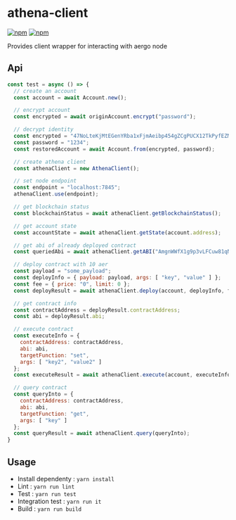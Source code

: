 # athena-client

[![npm](https://img.shields.io/npm/v/@aergo/athena-client.svg)](https://www.npmjs.com/package/@aergo/athena-client)
[![npm](https://img.shields.io/npm/dm/@aergo/athena-client.svg)](https://www.npmjs.com/package/@aergo/athena-client)


Provides client wrapper for interacting with aergo node

## Api

```js
const test = async () => {
  // create an account
  const account = await Account.new();

  // encrypt account
  const encrypted = await originAccount.encrypt("password");

  // decrypt identity
  const encrypted = "47NoLteKjMtEGenYRba1xFjmAeibp454gZCgPUCX12TkPyfEZMCN6ZxcYQ1yWXsoXQLBGuCUA";
  const password = "1234";
  const restoredAccount = await Account.from(encrypted, password);

  // create athena client
  const athenaClient = new AthenaClient();

  // set node endpoint
  const endpoint = "localhost:7845";
  athenaClient.use(endpoint);

  // get blockchain status
  const blockchainStatus = await athenaClient.getBlockchainStatus();

  // get account state
  const accountState = await athenaClient.getState(account.address);

  // get abi of already deployed contract
  const queriedAbi = await athenaClient.getABI("AmgnWWfX1g9p3vLFCuw81qNRnf91MvYnNcdCWZJWZQa7QaA2ZTei");

  // deploy contract with 10 aer
  const payload = "some_payload";
  const deployInfo = { payload: payload, args: [ "key", "value" ] };
  const fee = { price: "0", limit: 0 };
  const deployResult = await athenaClient.deploy(account, deployInfo, fee, "10");

  // get contract info
  const contractAddress = deployResult.contractAddress;
  const abi = deployResult.abi;

  // execute contract
  const executeInfo = {
    contractAddress: contractAddress,
    abi: abi,
    targetFunction: "set",
    args: [ "key2", "value2" ]
  };
  const executeResult = await athenaClient.execute(account, executeInfo, fee, "10");

  // query contract
  const queryInto = {
    contractAddress: contractAddress,
    abi: abi,
    targetFunction: "get",
    args: [ "key" ]
  };
  const queryResult = await athenaClient.query(queryInto);
}
```

## Usage

* Install dependenty : `yarn install`
* Lint : `yarn run lint`
* Test : `yarn run test`
* Integration test : `yarn run it`
* Build : `yarn run build`
